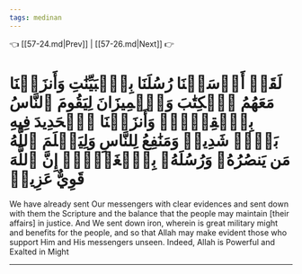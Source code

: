 ```yaml
---
tags: medinan
---
```


👈 [[57-24.md|Prev]] | [[57-26.md|Next]] 👉

# لَقَدۡ أَرۡسَلۡنَا رُسُلَنَا بِٱلۡبَيِّنَٰتِ وَأَنزَلۡنَا مَعَهُمُ ٱلۡكِتَٰبَ وَٱلۡمِيزَانَ لِيَقُومَ ٱلنَّاسُ بِٱلۡقِسۡطِۖ وَأَنزَلۡنَا ٱلۡحَدِيدَ فِيهِ بَأۡسٞ شَدِيدٞ وَمَنَٰفِعُ لِلنَّاسِ وَلِيَعۡلَمَ ٱللَّهُ مَن يَنصُرُهُۥ وَرُسُلَهُۥ بِٱلۡغَيۡبِۚ إِنَّ ٱللَّهَ قَوِيٌّ عَزِيزٞ

We have already sent Our messengers with clear evidences and sent down with them the Scripture and the balance that the people may maintain [their affairs] in justice. And We sent down iron, wherein is great military might and benefits for the people, and so that Allah may make evident those who support Him and His messengers unseen. Indeed, Allah is Powerful and Exalted in Might

---

